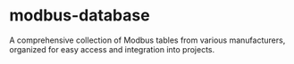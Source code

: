 # modbus-database
A comprehensive collection of Modbus tables from various manufacturers, organized for easy access and integration into projects.
